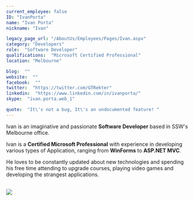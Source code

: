 ```yaml
---
current_employee: false
ID: "IvanPorta"
name: "Ivan Porta"
nickname: "Ivan"

legacy_page_url: "/AboutUs/Employees/Pages/Ivan.aspx"
category: "Developers"
role:  "Software Developer"
qualifications:  "Microsoft Certified Professional"
location: "Melbourne"

blog:  ""
website:  ""
facebook:  ""
twitter:  "https://twitter.com/GTRekter"
linkedin:  "https://www.linkedin.com/in/ivanporta/"
skype:  "ivan.porta.web_1"

quote:  "It\'s not a bug, It\'s an undocumented feature! "
---
```


​​​​​​​​​​​​​Ivan is an imaginative and passionate **Software Developer** based in SSW's Melbourne office.  

Ivan is a **Certified Microsoft Professional** with experience in developing various types of Application, ranging from **WinForms** ​to **ASP.NET MVC**.   

He loves to be constantly updated about new technologies and spending his free time attending to upgrade courses, playing video games and developing the strangest applications. 

​​  
​​​![](/Images/Bio/MCP_2013(rgb).png)  